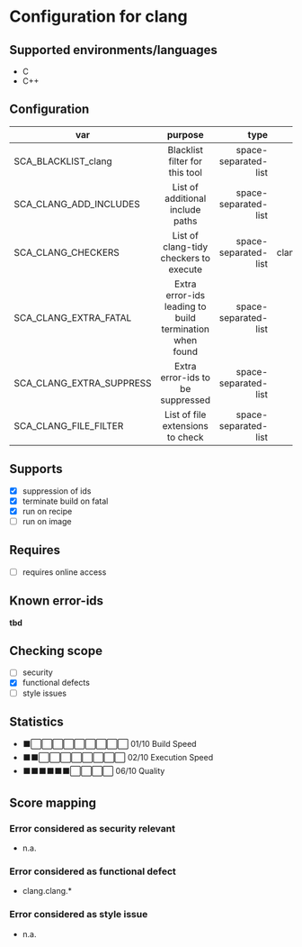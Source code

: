 # Configuration for clang

## Supported environments/languages

* C
* C++

## Configuration

| var | purpose | type | default |
| ------------- |:-------------:| -----:| -----:
| SCA_BLACKLIST_clang | Blacklist filter for this tool | space-separated-list | "linux-*"
| SCA_CLANG_ADD_INCLUDES | List of additional include paths | space-separated-list | ""
| SCA_CLANG_CHECKERS | List of clang-tidy checkers to execute | space-separated-list | see sca-clang.bbclass for details
| SCA_CLANG_EXTRA_FATAL | Extra error-ids leading to build termination when found | space-separated-list | ""
| SCA_CLANG_EXTRA_SUPPRESS | Extra error-ids to be suppressed | space-separated-list | ""
| SCA_CLANG_FILE_FILTER | List of file extensions to check | space-separated-list | ".c .cpp"

## Supports

- [x] suppression of ids
- [x] terminate build on fatal
- [x] run on recipe
- [ ] run on image

## Requires

- [ ] requires online access

## Known error-ids

__tbd__

## Checking scope

- [ ] security
- [x] functional defects
- [ ] style issues

## Statistics

 - ⬛⬜⬜⬜⬜⬜⬜⬜⬜⬜ 01/10 Build Speed
 - ⬛⬛⬜⬜⬜⬜⬜⬜⬜⬜ 02/10 Execution Speed
 - ⬛⬛⬛⬛⬛⬛⬜⬜⬜⬜ 06/10 Quality

## Score mapping

### Error considered as security relevant

* n.a.

### Error considered as functional defect

* clang.clang.*

### Error considered as style issue

* n.a.